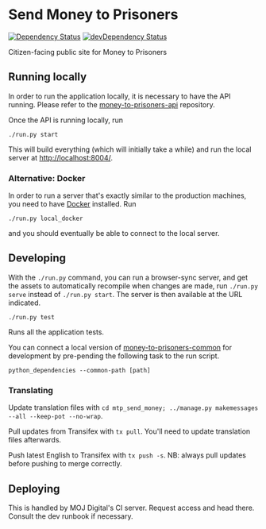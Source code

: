 # Send Money to Prisoners

[![Dependency Status](https://img.shields.io/david/ministryofjustice/money-to-prisoners-send-money.svg?style=flat-square&label=NPM%20deps)](https://david-dm.org/ministryofjustice/money-to-prisoners-send-money)
[![devDependency Status](https://img.shields.io/david/dev/ministryofjustice/money-to-prisoners-send-money.svg?style=flat-square&label=NPM%20devDeps)](https://david-dm.org/ministryofjustice/money-to-prisoners-send-money#info=devDependencies)

Citizen-facing public site for Money to Prisoners


## Running locally


In order to run the application locally, it is necessary to have the API running.
Please refer to the [money-to-prisoners-api](https://github.com/ministryofjustice/money-to-prisoners-api/) repository.

Once the API is running locally, run

```
./run.py start
```

This will build everything (which will initially take a while) and run
the local server at [http://localhost:8004/](http://localhost:8004/).


### Alternative: Docker

In order to run a server that's exactly similar to the production machines,
you need to have [Docker](https://www.docker.com/docker-toolbox) installed. Run

```
./run.py local_docker
```

and you should eventually be able to connect to the local server.

## Developing

With the `./run.py` command, you can run a browser-sync server, and get the assets
to automatically recompile when changes are made, run `./run.py serve` instead of
`./run.py start`. The server is then available at the URL indicated.


```
./run.py test
```

Runs all the application tests.

You can connect a local version of [money-to-prisoners-common](https://github.com/ministryofjustice/money-to-prisoners-common/)
for development by pre-pending the following task to the run script.

```
python_dependencies --common-path [path]
```

### Translating

Update translation files with `cd mtp_send_money; ../manage.py makemessages --all --keep-pot --no-wrap`.

Pull updates from Transifex with `tx pull`. You'll need to update translation files afterwards.

Push latest English to Transifex with `tx push -s`. NB: always pull updates before pushing to merge correctly.

## Deploying

This is handled by MOJ Digital's CI server. Request access and head there. Consult the dev
runbook if necessary.
